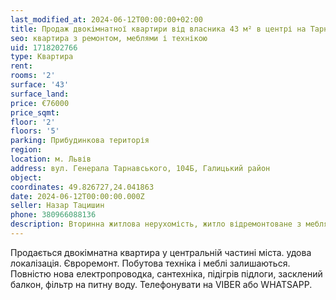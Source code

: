 ```yaml
---
last_modified_at: 2024-06-12T00:00:00+02:00
title: Продаж двокімнатної квартири від власника 43 м² в центрі на Тарнавського
seo: квартира з ремонтом, меблями і технікою
uid: 1718202766
type: Квартира
rent:
rooms: '2'
surface: '43'
surface_land:
price: €76000
price_sqmt:
floor: '2'
floors: '5'
parking: Прибудинкова територія
region:
location: м. Львів
address: вул. Генерала Тарнавського, 104Б, Галицький район
object:
coordinates: 49.826727,24.041863
date: 2024-06-12T00:00:00.000Z
seller: Назар Тацишин
phone: 380966088136
description: Вторинна житлова нерухомість, житло відремонтоване з меблями і технікою, придатне і готове для проживання
---
```


Продається двокімнатна квартира у центральній частині міста. удова локалізація. Євроремонт. Побутова техніка і меблі залишаються. Повністю нова електропроводка, сантехніка, підігрів підлоги, засклений балкон, фільтр на питну воду. Телефонувати на VIBER або WHATSAPP.
